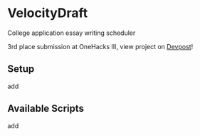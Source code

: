 # VelocityDraft

College application essay writing scheduler

3rd place submission at OneHacks III, view project on [Devpost](https://devpost.com/software/velocitydraft)!

## Setup

add

## Available Scripts

add

